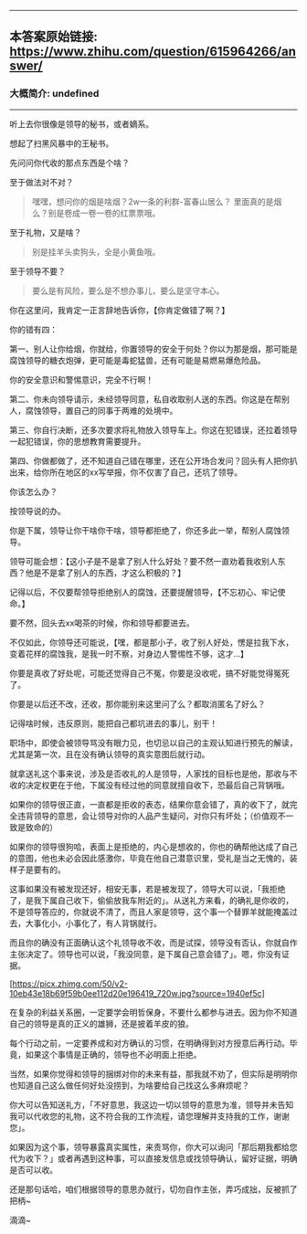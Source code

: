 ----------------------------------------
## 本答案原始链接: https://www.zhihu.com/question/615964266/answer/
### 大概简介: undefined
----------------------------------------
听上去你很像是领导的秘书，或者嫡系。

想起了扫黑风暴中的王秘书。


先问问你代收的那点东西是个啥？

至于做法对不对？

> 嘿嘿，想问你的烟是啥烟？2w一条的利群-富春山居么？
> 里面真的是烟么？别是卷成一卷一卷的红票票哦。

至于礼物，又是啥？

> 别是挂羊头卖狗头，全是小黄鱼哦。

至于领导不要？

> 要么是有风险，要么是不想办事儿，要么是坚守本心。

你在这里问，我肯定一正言辞地告诉你，【你肯定做错了啊？】


你的错有四：

第一、别人让你给烟，你就给，你置领导的安全于何处？你以为那是烟，那可能是腐蚀领导的糖衣炮弹，更可能是毒蛇猛兽，还有可能是易燃易爆危险品。

你的安全意识和警惕意识，完全不行啊！

第二、你未向领导请示，未经领导同意，私自收取别人送的东西。你这是在帮别人，腐蚀领导，置自己的同事于两难的处境中。

第三、你自行决断，还多次要求将礼物放入领导车上。你这在犯错误，还拉着领导一起犯错误，你的思想教育需要提升。

第四、你做都做了，还不知道自己错在哪里，还在公开场合发问？回头有人把你扒出来，给你所在地区的xx写举报，你不仅害了自己，还坑了领导。


你该怎么办？

按领导说的办。

你是下属，领导让你干啥你干啥，领导都拒绝了，你还多此一举，帮别人腐蚀领导。

领导可能会想：【这小子是不是拿了别人什么好处？要不然一直劝着我收别人东西？他是不是拿了别人的东西，才这么积极的？】

记得以后，不仅要帮领导拒绝别人的腐蚀，还要提醒领导，【不忘初心、牢记使命。】

要不然，回头去xx喝茶的时候，你和领导都要进去。

不仅如此，你领导还可能说，【嘿，都是那小子，收了别人好处，愣是拉我下水，变着花样的腐蚀我，是我一时不察，对身边人警惕性不够，这才...】

你要是真收了好处呢，可能还觉得自己不冤，你要是没收呢，搞不好能觉得冤死了。

你要是以后还不改，还收，那你能别来这里问了么？都取消匿名了好么？

记得啥时候，违反原则，能把自己都坑进去的事儿，别干！

职场中，即使会被领导骂没有眼力见，也切忌以自己的主观认知进行预先的解读，尤其是第一次，且在没有确认领导的真实意图后就行动。

就拿送礼这个事来说，涉及是否收礼的人是领导，人家找的目标也是他，那收与不收的决定权更在于他，下属没有经过他的同意就擅自收下，恐最后自己背锅哦。

如果你的领导很正直，一直都是拒收的表态，结果你意会错了，真的收下了，就完全违背领导的意思，会让领导对你的人品产生疑问，对你只有坏处；（价值观不一致是致命的）

如果你的领导很狗哈，表面上是拒绝的，内心是想收的，你也的确帮他达成了自己的意图，他也未必会因此感激你，毕竟在他自己潜意识里，受礼是当之无愧的，装样子是要有的。

这事如果没有被发现还好，相安无事，若是被发现了，领导大可以说，「我拒绝了，是我下属自己收下，偷偷放我车附近的」。从送礼方来看，的确礼是你收的，不是领导答应的，你就说不清了，而且人家是领导，这个事一个替罪羊就能掩盖过去，大事化小，小事化了，有人背锅就行。

而且你的确没有正面确认这个礼领导收不收，而是试探，领导没有否认，你就自作主张决定了。领导也可以说，「我没同意，是下属自己意会错了」。嗯，你没有证据。

[https://picx.zhimg.com/50/v2-10eb43e18b69f59b0ee112d20e196419_720w.jpg?source=1940ef5c]

在复杂的利益关系圈，一定要学会明哲保身，不要什么都参与进去。因为你不知道自己的领导是真的正义的雄狮，还是披着羊皮的狼。

每个行动之前，一定要养成和对方确认的习惯，在明确得到对方授意后再行动。毕竟，如果这个事情是正确的，领导也不必明面上拒绝。

当然，如果你觉得和领导的捆绑对你的未来有益，那我就不劝了，但实际是明明你也知道自己这么做任何好处没捞到，为啥要给自己找这么多麻烦呢？

你大可以告知送礼方，「不好意思，我这边一切以领导的意思为准，领导并未告知我可以代收您的礼物，这不符合我的工作流程，请您理解并支持我的工作，谢谢您」。

如果因为这个事，领导暴露真实属性，来责骂你，你大可以询问「那后期我都给您代为收下？」或者再遇到这种事，可以直接发信息或找领导确认，留好证据，明确是否可以收。

还是那句话哈，咱们根据领导的意思办就行，切勿自作主张，弄巧成拙，反被抓了把柄~

滴滴~